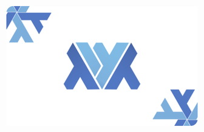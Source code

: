 <p align="center">
    <img align="center" src="https://github.com/xinux-org/.github/blob/main/PROFILE/BANNER.png?raw=true" alt="Welcome to Uzbek Rust Community">
</p>
